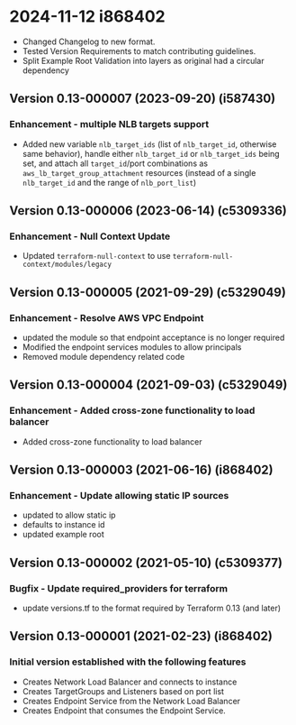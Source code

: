# 2024-11-12 i868402
* Changed Changelog to new format.
* Tested Version Requirements to match contributing guidelines.
* Split Example Root Validation into layers as original had a circular dependency

## Version 0.13-000007 (2023-09-20) (i587430)
### Enhancement - multiple NLB targets support
* Added new variable `nlb_target_ids` (list of `nlb_target_id`, otherwise same behavior), handle either `nlb_target_id` or `nlb_target_ids` being set, and attach all `target_id`/port combinations as `aws_lb_target_group_attachment` resources (instead of a single `nlb_target_id` and the range of `nlb_port_list`)


## Version 0.13-000006 (2023-06-14) (c5309336)
### Enhancement - Null Context Update
* Updated `terraform-null-context` to use `terraform-null-context/modules/legacy`

## Version 0.13-000005 (2021-09-29) (c5329049)
### Enhancement - Resolve AWS VPC Endpoint
* updated the module so that endpoint acceptance is no longer required
* Modified the endpoint services modules to allow principals
* Removed module dependency related code

## Version 0.13-000004 (2021-09-03) (c5329049)
### Enhancement - Added cross-zone functionality to load balancer
* Added cross-zone functionality to load balancer

## Version 0.13-000003 (2021-06-16) (i868402)
### Enhancement - Update allowing static IP sources
* updated to allow static ip
* defaults to instance id
* updated example root

## Version 0.13-000002 (2021-05-10) (c5309377)
### Bugfix - Update required_providers for terraform
* update versions.tf to the format required by Terraform 0.13 (and later)

## Version 0.13-000001 (2021-02-23) (i868402)
### Initial version established with the following features
* Creates Network Load Balancer and connects to instance
* Creates TargetGroups and Listeners based on port list
* Creates Endpoint Service from the Network Load Balancer
* Creates Endpoint that consumes the Endpoint Service.
